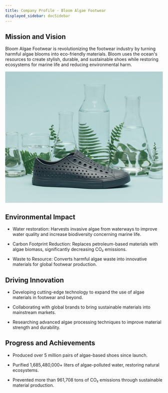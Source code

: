 ```yaml
---
title: Company Profile - Bloom Algae Footwear
displayed_sidebar: docSidebar
---
```


## Mission and Vision

Bloom Algae Footwear is revolutionizing the footwear industry by turning harmful algae blooms into eco-friendly materials. Bloom uses the ocean's resources to create stylish, durable, and sustainable shoes while restoring ecosystems for marine life and reducing environmental harm.

![bloom footwear shoes](../static/img/bloom-footwear.png)

## Environmental Impact

- Water restoration:  Harvests invasive algae from waterways to improve water quality and increase biodiversity concerning marine life.  
    
- Carbon Footprint Reduction: Replaces petroleum-based materials with algae biomass, significantly decreasing CO₂ emissions.  
    
- Waste to Resource: Converts harmful algae waste into innovative materials for global footwear production.

## Driving Innovation

- Developing cutting-edge technology to expand the use of algae materials in footwear and beyond.  
    
- Collaborating with global brands to bring sustainable materials into mainstream markets.  
    
- Researching advanced algae processing techniques to improve material strength and durability.

## Progress and Achievements 

- Produced over 5 million pairs of algae-based shoes since launch.  
    
- Purified 1,685,480,000+  liters of algae-polluted water, restoring natural ecosystems.  
    
- Prevented more than 961,708 tons of CO₂ emissions through sustainable material production.

